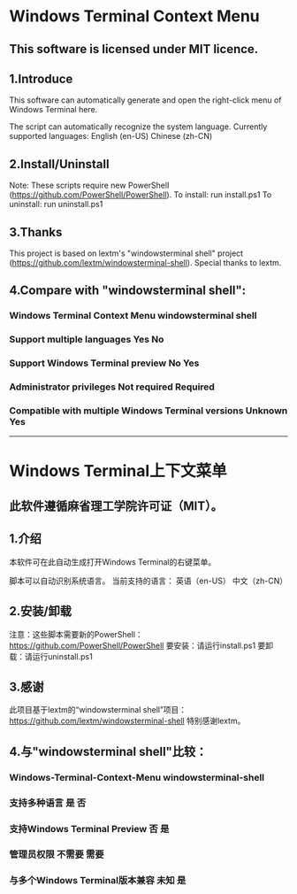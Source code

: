 # Windows Terminal Context Menu
## This software is licensed under MIT licence.

## 1.Introduce

This software can automatically generate and open the right-click menu of Windows Terminal here.

The script can automatically recognize the system language.
Currently supported languages:
    English (en-US)
    Chinese (zh-CN)

## 2.Install/Uninstall

Note: These scripts require new PowerShell (https://github.com/PowerShell/PowerShell).
To install: run install.ps1
To uninstall: run uninstall.ps1

## 3.Thanks

This project is based on lextm's "windowsterminal shell" project (https://github.com/lextm/windowsterminal-shell).
Special thanks to lextm.

## 4.Compare with "windowsterminal shell":
###                                                        Windows Terminal Context Menu         windowsterminal shell
### Support multiple languages                                        Yes                               No
### Support Windows Terminal preview                                  No                                Yes
### Administrator privileges                                          Not required                      Required
### Compatible with multiple Windows Terminal versions                Unknown                           Yes

-----------------------------------------------------------------------------------------------------------

# Windows Terminal上下文菜单
## 此软件遵循麻省理工学院许可证（MIT）。

## 1.介绍

本软件可在此自动生成打开Windows Terminal的右键菜单。

脚本可以自动识别系统语言。
当前支持的语言：
    英语（en-US）
    中文（zh-CN）

## 2.安装/卸载

注意：这些脚本需要新的PowerShell：https://github.com/PowerShell/PowerShell
要安装：请运行install.ps1
要卸载：请运行uninstall.ps1

## 3.感谢

此项目基于lextm的“windowsterminal shell”项目：https://github.com/lextm/windowsterminal-shell
特别感谢lextm。

## 4.与"windowsterminal shell"比较：
###                                                       Windows-Terminal-Context-Menu         windowsterminal-shell
### 支持多种语言                                                       是                                   否
### 支持Windows Terminal Preview                                      否                                   是
### 管理员权限                                                        不需要                               需要
### 与多个Windows Terminal版本兼容                                     未知                                 是
